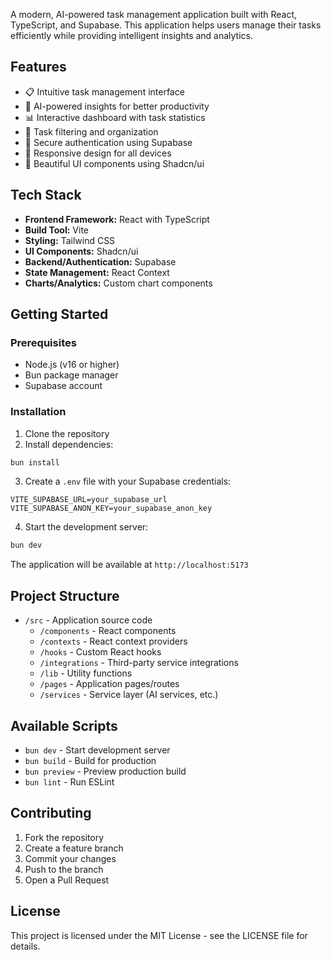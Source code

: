 A modern, AI-powered task management application built with React, TypeScript, and Supabase. This application helps users manage their tasks efficiently while providing intelligent insights and analytics.

## Features

- 📋 Intuitive task management interface
- 🤖 AI-powered insights for better productivity
- 📊 Interactive dashboard with task statistics
- 🎯 Task filtering and organization
- 🔐 Secure authentication using Supabase
- 📱 Responsive design for all devices
- 🎨 Beautiful UI components using Shadcn/ui

## Tech Stack

- **Frontend Framework:** React with TypeScript
- **Build Tool:** Vite
- **Styling:** Tailwind CSS
- **UI Components:** Shadcn/ui
- **Backend/Authentication:** Supabase
- **State Management:** React Context
- **Charts/Analytics:** Custom chart components

## Getting Started

### Prerequisites

- Node.js (v16 or higher)
- Bun package manager
- Supabase account

### Installation

1. Clone the repository
2. Install dependencies:
```bash
bun install
```

3. Create a `.env` file with your Supabase credentials:
```env
VITE_SUPABASE_URL=your_supabase_url
VITE_SUPABASE_ANON_KEY=your_supabase_anon_key
```

4. Start the development server:
```bash
bun dev
```

The application will be available at `http://localhost:5173`

## Project Structure

- `/src` - Application source code
  - `/components` - React components
  - `/contexts` - React context providers
  - `/hooks` - Custom React hooks
  - `/integrations` - Third-party service integrations
  - `/lib` - Utility functions
  - `/pages` - Application pages/routes
  - `/services` - Service layer (AI services, etc.)

## Available Scripts

- `bun dev` - Start development server
- `bun build` - Build for production
- `bun preview` - Preview production build
- `bun lint` - Run ESLint

## Contributing

1. Fork the repository
2. Create a feature branch
3. Commit your changes
4. Push to the branch
5. Open a Pull Request

## License

This project is licensed under the MIT License - see the LICENSE file for details.
